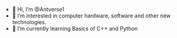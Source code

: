 - 👋 Hi, I’m @Antverse1
- 👀 I’m interested in computer hardware, software and other new technologies.
- 🌱 I’m currently learning Basics of C++ and Python


<!---
Antverse1/Antverse1 is a ✨ special ✨ repository because its `README.md` (this file) appears on your GitHub profile.
You can click the Preview link to take a look at your changes.
--->
